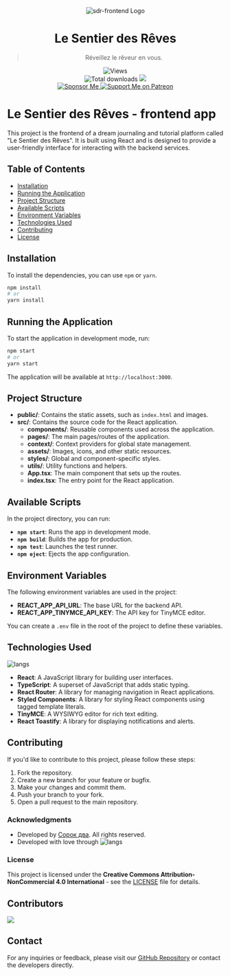 <div align="center">
    <img src="https://raw.githubusercontent.com/Sorok-Dva/sdr-frontend/main/public/img/logo.png" alt="sdr-frontend Logo">
  <h1>Le Sentier des Rêves</h1>
  <blockquote>Réveillez le rêveur en vous.</blockquote>
  <img src="https://hits.dwyl.com/Sorok-Dva/sdr-frontend.svg?style=flat-square" alt="Views"><br />
  <img src="https://img.shields.io/github/downloads/Sorok-Dva/sdr-frontend/total.svg?style=for-the-badge" alt="Total downloads">
  <!--<a href="https://shields.io/community#sponsors" alt="Sponsors">
    <img src="https://img.shields.io/opencollective/sponsors/Sorok-Dva.svg?style=for-the-badge" />
  </a>-->
  <a href="https://github.com/Sorok-Dva/sdr-frontend/pulse" alt="Activity">
    <img src="https://img.shields.io/github/commit-activity/m/Sorok-Dva/sdr-frontend.svg?style=for-the-badge" />
  </a>
  <br />
  <a href="https://github.com/sponsors/Sorok-Dva">
    <img src="https://img.shields.io/badge/sponsor-30363D?style=for-the-badge&logo=GitHub-Sponsors&logoColor=#EA4AAA" alt="Sponsor Me">
  </a>
  <a href="https://patreon.com/sorokdva">
    <img src="https://img.shields.io/badge/Patreon-F96854?style=for-the-badge&logo=patreon&logoColor=white" alt="Support Me on Patreon">
  </a>
</div>

# Le Sentier des Rêves - frontend app

This project is the frontend of a dream journaling and tutorial platform called "Le Sentier des Rêves".
It is built using React and is designed to provide a user-friendly interface for interacting with the backend services.

## Table of Contents

- [Installation](#installation)
- [Running the Application](#running-the-application)
- [Project Structure](#project-structure)
- [Available Scripts](#available-scripts)
- [Environment Variables](#environment-variables)
- [Technologies Used](#technologies-used)
- [Contributing](#contributing)
- [License](#license)

## Installation

To install the dependencies, you can use `npm` or `yarn`.

```bash
npm install
# or
yarn install
```

## Running the Application

To start the application in development mode, run:

```bash
npm start
# or
yarn start
```

The application will be available at `http://localhost:3000`.

## Project Structure

- **public/**: Contains the static assets, such as `index.html` and images.
- **src/**: Contains the source code for the React application.
    - **components/**: Reusable components used across the application.
    - **pages/**: The main pages/routes of the application.
    - **context/**: Context providers for global state management.
    - **assets/**: Images, icons, and other static resources.
    - **styles/**: Global and component-specific styles.
    - **utils/**: Utility functions and helpers.
    - **App.tsx**: The main component that sets up the routes.
    - **index.tsx**: The entry point for the React application.

## Available Scripts

In the project directory, you can run:

- **`npm start`**: Runs the app in development mode.
- **`npm build`**: Builds the app for production.
- **`npm test`**: Launches the test runner.
- **`npm eject`**: Ejects the app configuration.

## Environment Variables

The following environment variables are used in the project:

- **REACT_APP_API_URL**: The base URL for the backend API.
- **REACT_APP_TINYMCE_API_KEY**: The API key for TinyMCE editor.

You can create a `.env` file in the root of the project to define these variables.

## Technologies Used

![langs](https://skillicons.dev/icons?i=typescript,react,mysql,ubuntu,docker,sass&perline=)

- **React**: A JavaScript library for building user interfaces.
- **TypeScript**: A superset of JavaScript that adds static typing.
- **React Router**: A library for managing navigation in React applications.
- **Styled Components**: A library for styling React components using tagged template literals.
- **TinyMCE**: A WYSIWYG editor for rich text editing.
- **React Toastify**: A library for displaying notifications and alerts.

## Contributing

If you'd like to contribute to this project, please follow these steps:

1. Fork the repository.
2. Create a new branch for your feature or bugfix.
3. Make your changes and commit them.
4. Push your branch to your fork.
5. Open a pull request to the main repository.

### Acknowledgments

- Developed by [Сорок два](https://github.com/Sorok-Dva). All rights reserved.
- Developed with love through ![langs](https://skillicons.dev/icons?i=webstorm&perline=)

### License

This project is licensed under the **Creative Commons Attribution-NonCommercial 4.0 International** - see the [LICENSE](LICENSE) file for details.

## Contributors

<a href="https://github.com/sorok-dva/sdr-frontend/graphs/contributors">
  <img src="https://contrib.rocks/image?repo=sorok-dva/sdr-frontend" />
</a>

## Contact

For any inquiries or feedback, please visit our [GitHub Repository](https://github.com/Sorok-Dva/sdr-frontend) or contact the developers directly.

